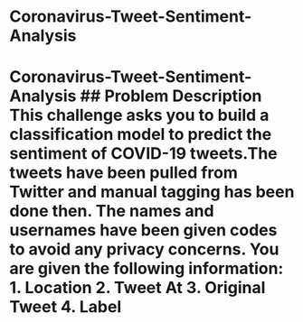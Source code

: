 # Coronavirus-Tweet-Sentiment-Analysis
# Coronavirus-Tweet-Sentiment-Analysis ## Problem Description This challenge asks you to build a classification model to predict the sentiment of COVID-19 tweets.The tweets have been pulled from Twitter and manual tagging has been done then. The names and usernames have been given codes to avoid any privacy concerns. You are given the following information: 1. Location 2. Tweet At 3. Original Tweet 4. Label
